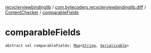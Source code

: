 [recyclerviewbindinglib](../../index.md) / [com.bytecoders.recyclerviewbindinglib.diff](../index.md) / [ContentChecker](index.md) / [comparableFields](./comparable-fields.md)

# comparableFields

`abstract val comparableFields: `[`Map`](https://kotlinlang.org/api/latest/jvm/stdlib/kotlin.collections/-map/index.html)`<`[`String`](https://kotlinlang.org/api/latest/jvm/stdlib/kotlin/-string/index.html)`, `[`Serializable`](https://developer.android.com/reference/java/io/Serializable.html)`>`